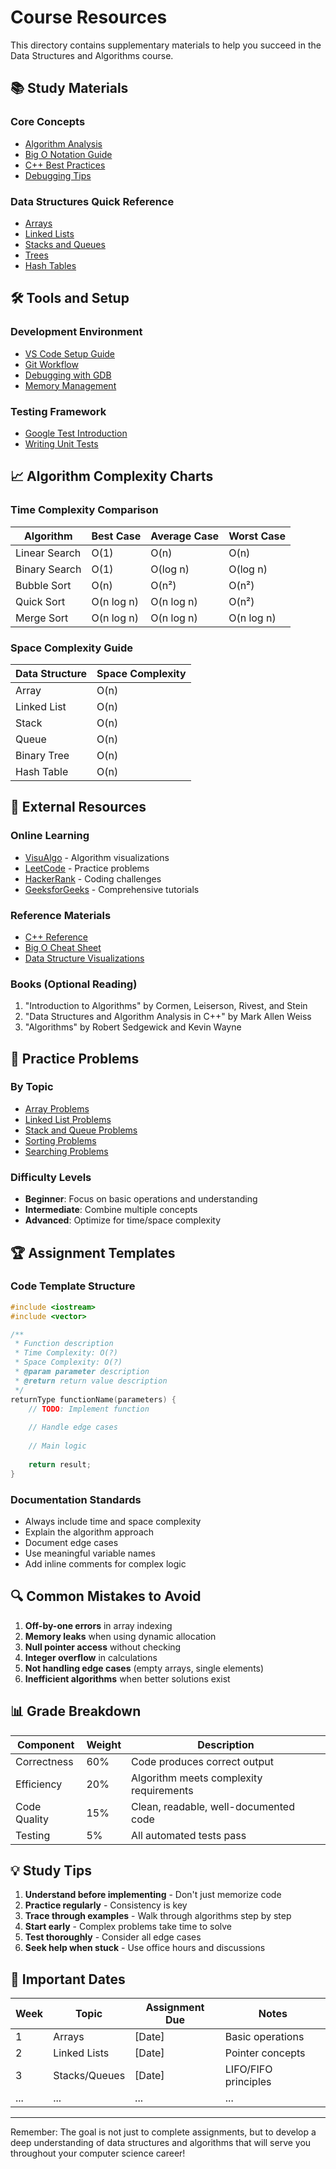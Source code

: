 # Course Resources

This directory contains supplementary materials to help you succeed in the Data Structures and Algorithms course.

## 📚 Study Materials

### Core Concepts
- [Algorithm Analysis](./algorithm-analysis.md)
- [Big O Notation Guide](./big-o-guide.md)
- [C++ Best Practices](./cpp-best-practices.md)
- [Debugging Tips](./debugging-tips.md)

### Data Structures Quick Reference
- [Arrays](./arrays-reference.md)
- [Linked Lists](./linked-lists-reference.md)
- [Stacks and Queues](./stacks-queues-reference.md)
- [Trees](./trees-reference.md)
- [Hash Tables](./hash-tables-reference.md)

## 🛠️ Tools and Setup

### Development Environment
- [VS Code Setup Guide](./vscode-setup.md)
- [Git Workflow](./git-workflow.md)
- [Debugging with GDB](./gdb-guide.md)
- [Memory Management](./memory-management.md)

### Testing Framework
- [Google Test Introduction](./gtest-intro.md)
- [Writing Unit Tests](./unit-testing-guide.md)

## 📈 Algorithm Complexity Charts

### Time Complexity Comparison
| Algorithm | Best Case | Average Case | Worst Case |
|-----------|-----------|--------------|------------|
| Linear Search | O(1) | O(n) | O(n) |
| Binary Search | O(1) | O(log n) | O(log n) |
| Bubble Sort | O(n) | O(n²) | O(n²) |
| Quick Sort | O(n log n) | O(n log n) | O(n²) |
| Merge Sort | O(n log n) | O(n log n) | O(n log n) |

### Space Complexity Guide
| Data Structure | Space Complexity |
|----------------|------------------|
| Array | O(n) |
| Linked List | O(n) |
| Stack | O(n) |
| Queue | O(n) |
| Binary Tree | O(n) |
| Hash Table | O(n) |

## 🔗 External Resources

### Online Learning
- [VisuAlgo](https://visualgo.net/) - Algorithm visualizations
- [LeetCode](https://leetcode.com/) - Practice problems
- [HackerRank](https://www.hackerrank.com/) - Coding challenges
- [GeeksforGeeks](https://www.geeksforgeeks.org/) - Comprehensive tutorials

### Reference Materials
- [C++ Reference](https://cppreference.com/)
- [Big O Cheat Sheet](https://www.bigocheatsheet.com/)
- [Data Structure Visualizations](https://www.cs.usfca.edu/~galles/visualization/Algorithms.html)

### Books (Optional Reading)
1. "Introduction to Algorithms" by Cormen, Leiserson, Rivest, and Stein
2. "Data Structures and Algorithm Analysis in C++" by Mark Allen Weiss
3. "Algorithms" by Robert Sedgewick and Kevin Wayne

## 📝 Practice Problems

### By Topic
- [Array Problems](./practice/arrays.md)
- [Linked List Problems](./practice/linked-lists.md)
- [Stack and Queue Problems](./practice/stacks-queues.md)
- [Sorting Problems](./practice/sorting.md)
- [Searching Problems](./practice/searching.md)

### Difficulty Levels
- **Beginner**: Focus on basic operations and understanding
- **Intermediate**: Combine multiple concepts
- **Advanced**: Optimize for time/space complexity

## 🏆 Assignment Templates

### Code Template Structure
```cpp
#include <iostream>
#include <vector>

/**
 * Function description
 * Time Complexity: O(?)
 * Space Complexity: O(?)
 * @param parameter description
 * @return return value description
 */
returnType functionName(parameters) {
    // TODO: Implement function
    
    // Handle edge cases
    
    // Main logic
    
    return result;
}
```

### Documentation Standards
- Always include time and space complexity
- Explain the algorithm approach
- Document edge cases
- Use meaningful variable names
- Add inline comments for complex logic

## 🔍 Common Mistakes to Avoid

1. **Off-by-one errors** in array indexing
2. **Memory leaks** when using dynamic allocation
3. **Null pointer access** without checking
4. **Integer overflow** in calculations
5. **Not handling edge cases** (empty arrays, single elements)
6. **Inefficient algorithms** when better solutions exist

## 📊 Grade Breakdown

| Component | Weight | Description |
|-----------|---------|-------------|
| Correctness | 60% | Code produces correct output |
| Efficiency | 20% | Algorithm meets complexity requirements |
| Code Quality | 15% | Clean, readable, well-documented code |
| Testing | 5% | All automated tests pass |

## 💡 Study Tips

1. **Understand before implementing** - Don't just memorize code
2. **Practice regularly** - Consistency is key
3. **Trace through examples** - Walk through algorithms step by step
4. **Start early** - Complex problems take time to solve
5. **Test thoroughly** - Consider all edge cases
6. **Seek help when stuck** - Use office hours and discussions

## 📅 Important Dates

| Week | Topic | Assignment Due | Notes |
|------|-------|----------------|-------|
| 1 | Arrays | [Date] | Basic operations |
| 2 | Linked Lists | [Date] | Pointer concepts |
| 3 | Stacks/Queues | [Date] | LIFO/FIFO principles |
| ... | ... | ... | ... |

---

Remember: The goal is not just to complete assignments, but to develop a deep understanding of data structures and algorithms that will serve you throughout your computer science career!
